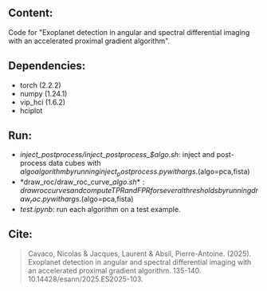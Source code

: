 ## Content:
Code for "Exoplanet detection in angular and spectral differential imaging with an accelerated proximal gradient algorithm".

## Dependencies: 
- torch (2.2.2)
- numpy (1.24.1)
- vip_hci (1.6.2)
- hciplot

## Run:
- *inject_postprocess/inject_postprocess_$algo.sh*: inject and post-process data cubes with $algo algorithm by running inject_postprocess.py with args. ($algo=pca,fista)
- *draw_roc/draw_roc_curve_$algo.sh*: draw roc curves and compute TPR and FPR for several thresholds by running draw_roc.py with args. ($algo=pca,fista)
- *test.ipynb*: run each algorithm on a test example.

## Cite: 
> Cavaco, Nicolas & Jacques, Laurent & Absil, Pierre-Antoine. (2025). Exoplanet detection in angular and spectral differential imaging with an accelerated proximal gradient algorithm. 135-140. 10.14428/esann/2025.ES2025-103. 
